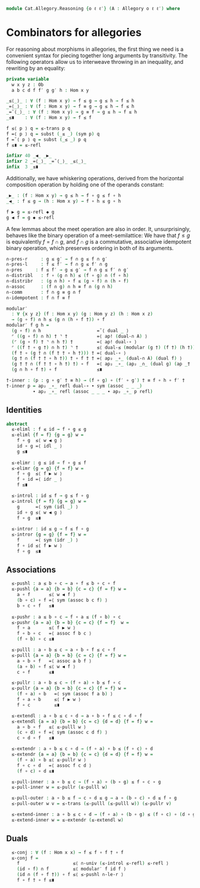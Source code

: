 <!--
```agda
{-# OPTIONS --allow-unsolved-metas #-}
open import Cat.Allegory.Base
open import Cat.Prelude

import Cat.Reasoning
```
-->

```agda
module Cat.Allegory.Reasoning {o ℓ ℓ′} (A : Allegory o ℓ ℓ′) where
```

<!--
```agda
open Allegory A public
open Cat.Reasoning (A .Allegory.cat)
  hiding (module HLevel-instance ; Ob ; Hom; Hom-set ; id ; idl ; idr ; assoc ; _∘_)
  public
```

-->

# Combinators for allegories

For reasoning about morphisms in allegories, the first thing we need is
a convenient syntax for piecing together long arguments by transitivity.
The following operators allow us to interweave throwing in an
inequality, and rewriting by an equality:

```agda
private variable
  w x y z : Ob
  a b c d f f′ g g′ h : Hom x y

_≤⟨_⟩_ : ∀ (f : Hom x y) → f ≤ g → g ≤ h → f ≤ h
_=⟨_⟩_ : ∀ (f : Hom x y) → f ≡ g → g ≤ h → f ≤ h
_=˘⟨_⟩_ : ∀ (f : Hom x y) → g ≡ f → g ≤ h → f ≤ h
_≤∎    : ∀ (f : Hom x y) → f ≤ f

f ≤⟨ p ⟩ q = ≤-trans p q
f =⟨ p ⟩ q = subst (_≤ _) (sym p) q
f =˘⟨ p ⟩ q = subst (_≤ _) p q
f ≤∎ = ≤-refl

infixr 40 _◀_ _▶_
infixr 2 _=⟨_⟩_ _=˘⟨_⟩_ _≤⟨_⟩_
infix  3 _≤∎
```

Additionally, we have whiskering operations, derived from the horizontal
composition operation by holding one of the operands constant:

```agda
_▶_ : (f : Hom x y) → g ≤ h → f ∘ g ≤ f ∘ h
_◀_ : f ≤ g → (h : Hom x y) → f ∘ h ≤ g ∘ h

f ▶ g = ≤-refl ◆ g
g ◀ f = g ◆ ≤-refl
```

A few lemmas about the meet operation are also in order. It,
unsurprisingly, behaves like the binary operation of a meet-semilattice:
We have that $f \le g$ is equivalently $f = f \cap g$, and $f \cap g$ is
a commutative, associative idempotent binary operation, which preserves
ordering in both of its arguments.

```agda
∩-pres-r     : g ≤ g′ → f ∩ g ≤ f ∩ g′
∩-pres-l     : f ≤ f′ → f ∩ g ≤ f′ ∩ g
∩-pres     : f ≤ f′ → g ≤ g′ → f ∩ g ≤ f′ ∩ g′
∩-distribl   : f ∘ (g ∩ h) ≤ (f ∘ g) ∩ (f ∘ h)
∩-distribr   : (g ∩ h) ∘ f ≤ (g ∘ f) ∩ (h ∘ f)
∩-assoc      : (f ∩ g) ∩ h ≡ f ∩ (g ∩ h)
∩-comm       : f ∩ g ≡ g ∩ f
∩-idempotent : f ∩ f ≡ f
```

<!--
```agda
∩-pres-r w = ∩-univ ∩-le-l (≤-trans ∩-le-r w)
∩-pres-l w = ∩-univ (≤-trans ∩-le-l w) ∩-le-r
∩-pres w v = ∩-univ (≤-trans ∩-le-l w) (≤-trans ∩-le-r v)
∩-distribl = ∩-univ (_ ▶ ∩-le-l) (_ ▶ ∩-le-r)
∩-distribr = ∩-univ (∩-le-l ◀ _) (∩-le-r ◀ _)
∩-assoc = ≤-antisym
  (∩-univ (≤-trans ∩-le-l ∩-le-l)
          (∩-univ (≤-trans ∩-le-l ∩-le-r) ∩-le-r))
  (∩-univ (∩-univ ∩-le-l (≤-trans ∩-le-r ∩-le-l))
          (≤-trans ∩-le-r ∩-le-r))
∩-comm = ≤-antisym (∩-univ ∩-le-r ∩-le-l) (∩-univ ∩-le-r ∩-le-l)
∩-idempotent = ≤-antisym ∩-le-l (∩-univ ≤-refl ≤-refl)
```
-->

```agda
modular′
  : ∀ {x y z} (f : Hom x y) (g : Hom y z) (h : Hom x z)
  → (g ∘ f) ∩ h ≤ (g ∩ (h ∘ f †)) ∘ f
modular′ f g h =
  (g ∘ f) ∩ h                     =˘⟨ dual _ ⟩
  ⌜ ((g ∘ f) ∩ h) † ⌝ †           =⟨ ap! (dual-∩ A) ⟩
  (⌜ (g ∘ f) † ⌝ ∩ h †) †         =⟨ ap! dual-∘ ⟩
  ⌜ ((f † ∘ g †) ∩ h †) ⌝ †       ≤⟨ dual-≤ (modular (g †) (f †) (h †)) ⟩
  (f † ∘ (g † ∩ (f † † ∘ h †))) † =⟨ dual-∘ ⟩
  (g † ∩ (f † † ∘ h †)) † ∘ f † † =⟨ ap₂ _∘_ (dual-∩ A) (dual f) ⟩
  (g † † ∩ (f † † ∘ h †) †) ∘ f   =⟨ ap₂ _∘_ (ap₂ _∩_ (dual g) (ap _† (ap₂ _∘_ (dual f) refl) ·· dual-∘ ·· ap (_∘ f †) (dual h))) refl ⟩
  (g ∩ h ∘ f †) ∘ f               ≤∎
```

```agda
†-inner : (p : g ∘ g′ † ≡ h) → (f ∘ g) ∘ (f′ ∘ g′) † ≡ f ∘ h ∘ f′ †
†-inner p = ap₂ _∘_ refl dual-∘ ∙ sym (assoc _ _ _)
          ∙ ap₂ _∘_ refl (assoc _ _ _ ∙ ap₂ _∘_ p refl)
```

## Identities

```agda
abstract
  ≤-eliml : f ≤ id → f ∘ g ≤ g
  ≤-eliml {f = f} {g = g} w =
    f ∘ g  ≤⟨ w ◀ g ⟩
    id ∘ g =⟨ idl _ ⟩
    g ≤∎
  
  ≤-elimr : g ≤ id → f ∘ g ≤ f
  ≤-elimr {g = g} {f = f} w =
    f ∘ g  ≤⟨ f ▶ w ⟩
    f ∘ id =⟨ idr _ ⟩
    f ≤∎

  ≤-introl : id ≤ f → g ≤ f ∘ g
  ≤-introl {f = f} {g = g} w =
    g      =⟨ sym (idl _) ⟩
    id ∘ g ≤⟨ w ◀ g ⟩
    f ∘ g  ≤∎
  
  ≤-intror : id ≤ g → f ≤ f ∘ g
  ≤-intror {g = g} {f = f} w =
    f      =⟨ sym (idr _) ⟩
    f ∘ id ≤⟨ f ▶ w ⟩
    f ∘ g  ≤∎
```

## Associations

```agda
  ≤-pushl : a ≤ b ∘ c → a ∘ f ≤ b ∘ c ∘ f
  ≤-pushl {a = a} {b = b} {c = c} {f = f} w =
    a ∘ f       ≤⟨ w ◀ f ⟩
    (b ∘ c) ∘ f =⟨ sym (assoc b c f) ⟩
    b ∘ c ∘ f   ≤∎
  
  ≤-pushr : a ≤ b ∘ c → f ∘ a ≤ (f ∘ b) ∘ c
  ≤-pushr {a = a} {b = b} {c = c} {f = f}  w =
    f ∘ a       ≤⟨ f ▶ w ⟩
    f ∘ b ∘ c   =⟨ assoc f b c ⟩
    (f ∘ b) ∘ c ≤∎

  ≤-pulll : a ∘ b ≤ c → a ∘ b ∘ f ≤ c ∘ f
  ≤-pulll {a = a} {b = b} {c = c} {f = f} w =
    a ∘ b ∘ f   =⟨ assoc a b f ⟩
    (a ∘ b) ∘ f ≤⟨ w ◀ f ⟩
    c ∘ f       ≤∎

  ≤-pullr : a ∘ b ≤ c → (f ∘ a) ∘ b ≤ f ∘ c
  ≤-pullr {a = a} {b = b} {c = c} {f = f} w =
    (f ∘ a) ∘ b   =⟨ sym (assoc f a b) ⟩
    f ∘ a ∘ b     ≤⟨ f ▶ w ⟩
    f ∘ c         ≤∎

  ≤-extendl : a ∘ b ≤ c ∘ d → a ∘ b ∘ f ≤ c ∘ d ∘ f
  ≤-extendl {a = a} {b = b} {c = c} {d = d} {f = f} w =
    a ∘ b ∘ f   ≤⟨ ≤-pulll w ⟩
    (c ∘ d) ∘ f =⟨ sym (assoc c d f) ⟩
    c ∘ d ∘ f   ≤∎

  ≤-extendr : a ∘ b ≤ c ∘ d → (f ∘ a) ∘ b ≤ (f ∘ c) ∘ d
  ≤-extendr {a = a} {b = b} {c = c} {d = d} {f = f} w =
    (f ∘ a) ∘ b ≤⟨ ≤-pullr w ⟩
    f ∘ c ∘ d   =⟨ assoc f c d ⟩
    (f ∘ c) ∘ d ≤∎

  ≤-pull-inner : a ∘ b ≤ c → (f ∘ a) ∘ (b ∘ g) ≤ f ∘ c ∘ g
  ≤-pull-inner w = ≤-pullr (≤-pulll w)

  ≤-pull-outer : a ∘ b ≤ f → c ∘ d ≤ g → a ∘ (b ∘ c) ∘ d ≤ f ∘ g
  ≤-pull-outer w v = ≤-trans (≤-pulll (≤-pulll w)) (≤-pullr v)

  ≤-extend-inner : a ∘ b ≤ c ∘ d → (f ∘ a) ∘ (b ∘ g) ≤ (f ∘ c) ∘ (d ∘ g)
  ≤-extend-inner w = ≤-extendr (≤-extendl w)
```

## Duals

```agda
  ≤-conj : ∀ (f : Hom x x) → f ≤ f ∘ f † ∘ f
  ≤-conj f =
    f                    ≤⟨ ∩-univ (≤-introl ≤-refl) ≤-refl ⟩
    (id ∘ f) ∩ f         ≤⟨ modular′ f id f ⟩
    (id ∩ (f ∘ f †)) ∘ f ≤⟨ ≤-pushl ∩-le-r ⟩
    f ∘ f † ∘ f ≤∎
```
